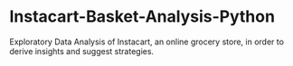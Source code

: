 # Instacart-Basket-Analysis-Python
Exploratory Data Analysis of Instacart, an online grocery store, in order to derive insights and suggest strategies.

